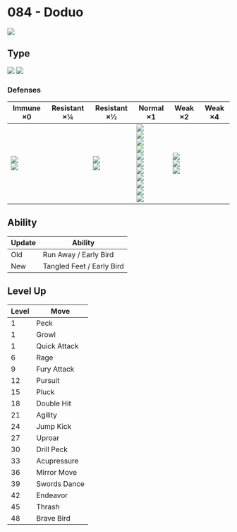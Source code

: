 # 084 - Doduo
![][084]

## Type

![][normal]  ![][flying]

### Defenses

Immune ×0                      | Resistant ×¼ | Resistant ×½                | Normal ×1                                                                                                                                                                   | Weak ×2                                      | Weak ×4 | 
---                            | ---          | ---                         | ---                                                                                                                                                                         | ---                                          | ---     | 
![][ground]<br> ![][ghost]<br> |              | ![][bug]<br> ![][grass]<br> | ![][normal]<br> ![][fighting]<br> ![][flying]<br> ![][poison]<br> ![][steel]<br> ![][fire]<br> ![][water]<br> ![][psychic]<br> ![][dragon]<br> ![][dark]<br> ![][fairy]<br> | ![][rock]<br> ![][electric]<br> ![][ice]<br> |         | 

## Ability

Update | Ability                   | 
---    | ---                       | 
Old    | Run Away / Early Bird     | 
New    | Tangled Feet / Early Bird | 

## Level Up

Level | Move         | 
---   | ---          | 
1     | Peck         | 
1     | Growl        | 
1     | Quick Attack | 
6     | Rage         | 
9     | Fury Attack  | 
12    | Pursuit      | 
15    | Pluck        | 
18    | Double Hit   | 
21    | Agility      | 
24    | Jump Kick    | 
27    | Uproar       | 
30    | Drill Peck   | 
33    | Acupressure  | 
36    | Mirror Move  | 
39    | Swords Dance | 
42    | Endeavor     | 
45    | Thrash       | 
48    | Brave Bird   | 

[084]: ../img/pokemon/084.png
[normal]: ../img/types/normal.png
[fire]: ../img/types/fire.png
[fighting]: ../img/types/fighting.png
[water]: ../img/types/water.png
[flying]: ../img/types/flying.png
[grass]: ../img/types/grass.png
[poison]: ../img/types/poison.png
[electric]: ../img/types/electric.png
[ground]: ../img/types/ground.png
[psychic]: ../img/types/psychic.png
[rock]: ../img/types/rock.png
[ice]: ../img/types/ice.png
[bug]: ../img/types/bug.png
[dragon]: ../img/types/dragon.png
[ghost]: ../img/types/ghost.png
[dark]: ../img/types/dark.png
[steel]: ../img/types/steel.png
[fairy]: ../img/types/fairy.png
